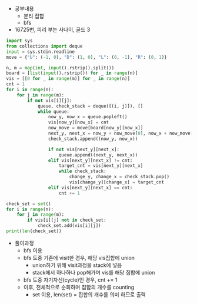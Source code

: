 - 공부내용
	- 분리 집합
	- bfs
- 16725번, 피리 부는 사나이, 골드 3
```python
import sys  
from collections import deque  
input = sys.stdin.readline  
move = {"U": (-1, 0), "D": (1, 0), "L": (0, -1), "R": (0, 1)}  

n, m = map(int, input().rstrip().split())  
board = [list(input().rstrip()) for _ in range(n)]  
vis = [[0 for _ in range(m)] for _ in range(n)]  
cnt = 1  
for i in range(n):  
	for j in range(m):  
		if not vis[i][j]:  
			queue, check_stack = deque([(i, j)]), []  
			while queue:  
				now_y, now_x = queue.popleft()  
				vis[now_y][now_x] = cnt  
				now_move = move[board[now_y][now_x]]  
				next_y, next_x = now_y + now_move[0], now_x + now_move[1]  
				check_stack.append((now_y, now_x))  

				if not vis[next_y][next_x]:  
					queue.append((next_y, next_x))  
				elif vis[next_y][next_x] != cnt:  
					target_cnt = vis[next_y][next_x]  
					while check_stack:  
						change_y, change_x = check_stack.pop() 
						vis[change_y][change_x] = target_cnt  
				elif vis[next_y][next_x] == cnt:  
					cnt += 1  

check_set = set()  
for i in range(n):  
	for j in range(m):  
		if vis[i][j] not in check_set:  
			check_set.add(vis[i][j])  
print(len(check_set))
```
- 풀이과정
	- bfs 이용
	- bfs 도중 기존에 visit한 경우, 해당 vis집합에 union
		- union하기 위해 visit과정을 stack에 넣음
		- stack에서 하나하나 pop해가며 vis를 해당 집합에 union
	- bfs 도중 자기자신(cycle)인 경우, cnt += 1
	- 이후, 전체적으로 순회하며 집합의 개수를 counting
		- set 이용, len(set) = 집합의 개수를 의미 하므로 출력